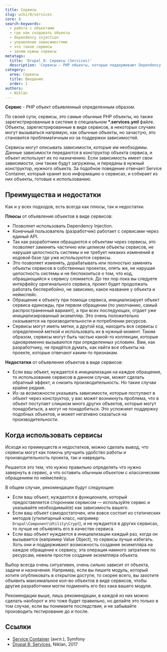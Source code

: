 ```yaml
---
title: Сервисы
slug: wiki/8/services
core: 8
search-keywords:
  - работа с объектами
  - где как создавать объекты
  - dependency injection
  - управление зависимостями
  - что такое сервисы
  - зачем нужны сервисы
metatags:
  title: 'Drupal 8: Сервисы (Services)'
  description: 'Сервисы — PHP объекты, которые поддерживают Dependency Injection.'
category:
  area: Сервисы
  title: Введение
  order: 1
authors:
  - Niklan
---
```


**Сервис** - PHP объект объявленный определенным образом.

По своей сути, сервисы, это самые обычные PHP объекты, но также зарегистрированные в системе в специальном **\*.services.yml** файле. Объекты, зарегистрированные в виде сервисов, в некоторых случаях могут вызываться напрямую, как обычные объекты, но зачастую, это становится проблематичным из-за поддержки зависимостей.

Сервисы могут описывать зависимости, которые им необходимы. Данные зависимости передаются в конструктор объекта сервиса, и объект использует их по назначению. Если зависимость имеет свои зависимости, они также будут загружены, и переданы в нужный конструктор, нужного объекта. За подобное поведение отвечает Service Container, который хранит всю информацию о сервисах, и собирает из них объекты, готовые к использованию.

## Преимущества и недостатки

Как и у всех подходов, есть всегда как плюсы, так и недостатки.

**Плюсы** от объявления объектов в виде сервисов:

- Позволяет использовать Dependency Injection.
- Конечный пользователь (разработчик) работает с сервисами через единый API.
- Так как разработчики обращаются к объектам через сервисы, это позволяет заменять частично или целиком объекты сервисов, не нарушая целостность системы и не требует никаких изменений в кодовой базе где уже используются сервисы.
- Это позволяет изменять, дорабатывать или полностью заменять объекты сервисов в собственных проектах, опять же, не нарушая целостность системы и не беспокоиться о том, что код, обращающийся к сервису сломается. До тех пор пока вы следуете интерфейсу оригинального сервиса, проект будет продолжать работать бесперебойно, не зависимо, какое название у объекта и неймспейс.
- Обращение к объекту при помощи сервиса, инициализирует объект сервиса единожды, при первом обращении (по умолчанию, самый распространенный вариант), а при всех последующих, отдает уже инициализированный экземпляр. Это очень положительно сказывается на производительности и потреблении ресурсов.
- Сервисы могут иметь метки, а другой код, находить все сервисы с определенной меткой и использовать их в нужный момент. Таким образом, сервисы могут быть частью какой-то коллекции, которые одновременно вызываются при определенных условиях. Вам, как разработчику, не придётся думать, как найти все объекты на проекте, которые отвечают каким-то признакам.

**Недостатки** от объявления объектов в виде сервисов:

- Если ваш объект, нуждается в инициализации на каждое обращение, то использование сервисов в данном случае, может сделать обратный эффект, и снизить производительность. Но такие случаи крайне редкие.
- Из-за возможности указывать зависимости, которые поступают в объект через конструктор, у вас может возникнуть проблема, что в объект поступает слишком много других объектов, которые могут понадобиться, а могут не понадобиться. Это усложняет поддержку подобных объектов, и может негативно сказаться на производительности.

## Когда использовать сервисы

Исходя из преимуществ и недостатков, можно сделать вывод, что сервисы могут как помочь улучшить удобство работы и производительность проекта, так и навредить.

Решается это тем, что нужно правильно определять что нужно завернуть в сервис, а что оставить обычным объектом с классическим обращением по неймспейсу.

В общем случае, рекомендации будут следующие:

- Если ваш объект, нуждается в функционале, который предоставляется сторонним сервисом — используйте сервис и указывайте необходимый(е) как зависимость вашего.
- Если ваш объект самодостаточен, или вовсе состоит из статических методов (утилитарный класс, например `Drupal\Component\Utility\Crypt`), и не нуждается в других сервисах, то лучше не объявлять его в качестве сервиса.
- Если ваш объект нуждается в инициализации каждый раз, когда он вызывается (например Value Object), то сервисы лучше избегать. Хоть они и поддерживают возможность создания экземпляра на каждое обращение к сервису, эта операция намного затратнее по ресурсам, нежели простое создание экземпляра объекта.

Выбор всегда очень ситуативен, очень сильно зависит от объекта, задачи и назначения. Например, если вы пишите модуль, который хотите опубликовать в открытом доступе, то скорее всего, вы захотите объявить максимальное кол-во объектов в виде сервисов, чтобы другие разработчики могли подменять его без хака вашего модуля.

Рекомендации выше, лишь рекомендации, в каждой из них можно сделать наоборот и это тоже будет правильно, но делайте это только в том случае, если вы понимаете последствия, и не забывайте производить тестирование до и после.

## Ссылки

- [Service Container](https://symfony.com/doc/3.4/service_container.html) (англ.), Symfony
- [Drupal 8: Services](https://niklan.net/blog/150), Niklan, 2017
